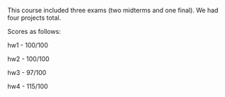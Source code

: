 This course included three exams (two midterms and one final). We had four projects total. 

Scores as follows: 

hw1 - 100/100

hw2 - 100/100

hw3 - 97/100

hw4 - 115/100
